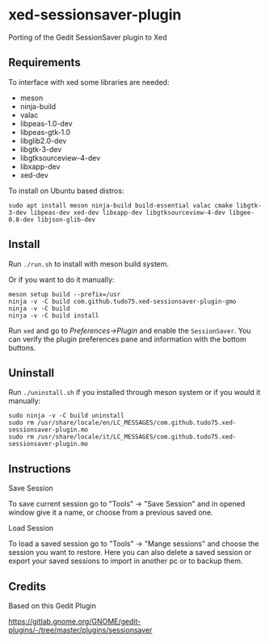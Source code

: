 # xed-sessionsaver-plugin

Porting of the Gedit SessionSaver plugin to Xed

## Requirements

To interface with xed some libraries are needed:

* meson
* ninja-build
* valac
* libpeas-1.0-dev
* libpeas-gtk-1.0
* libglib2.0-dev
* libgtk-3-dev
* libgtksourceview-4-dev
* libxapp-dev
* xed-dev

To install on Ubuntu based distros:

    sudo apt install meson ninja-build build-essential valac cmake libgtk-3-dev libpeas-dev xed-dev libxapp-dev libgtksourceview-4-dev libgee-0.8-dev libjson-glib-dev

## Install

Run <code>./run.sh</code> to install with meson build system.

Or if you want to do it manually:

    meson setup build --prefix=/usr
    ninja -v -C build com.github.tudo75.xed-sessionsaver-plugin-gmo
    ninja -v -C build
    ninja -v -C build install
    

Run <code>xed</code> and go to <i>Preferences->Plugin</i> and enable the <code>SessionSaver</code>. 
You can verify the plugin preferences pane and information with the bottom buttons.

## Uninstall

Run <code>./uninstall.sh</code> if you installed through meson system or if you would it manually:
    
    sudo ninja -v -C build uninstall
    sudo rm /usr/share/locale/en/LC_MESSAGES/com.github.tudo75.xed-sessionsaver-plugin.mo
    sudo rm /usr/share/locale/it/LC_MESSAGES/com.github.tudo75.xed-sessionsaver-plugin.mo

## Instructions

Save Session

To save current session go to "Tools" -> "Save Session" and in opened window give it a name, or choose from a previous saved one.

Load Session

To load a saved session go to "Tools" -> "Mange sessions" and choose the session you want to restore.
Here you can also delete a saved session or export your saved sessions to import in another pc or to backup them.

## Credits

Based on this Gedit Plugin

https://gitlab.gnome.org/GNOME/gedit-plugins/-/tree/master/plugins/sessionsaver
